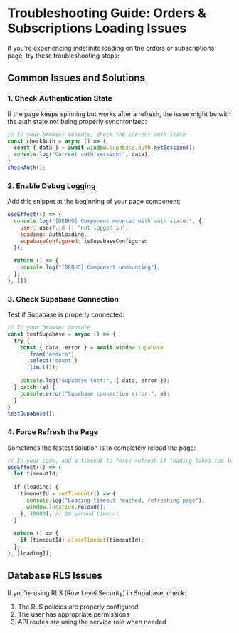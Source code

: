 # Troubleshooting Guide: Orders & Subscriptions Loading Issues

If you're experiencing indefinite loading on the orders or subscriptions page, try these troubleshooting steps:

## Common Issues and Solutions

### 1. Check Authentication State

If the page keeps spinning but works after a refresh, the issue might be with the auth state not being properly synchronized:

```javascript
// In your browser console, check the current auth state
const checkAuth = async () => {
  const { data } = await window.supabase.auth.getSession();
  console.log("Current auth session:", data);
}
checkAuth();
```

### 2. Enable Debug Logging

Add this snippet at the beginning of your page component:

```javascript
useEffect(() => {
  console.log("[DEBUG] Component mounted with auth state:", {
    user: user?.id || "not logged in",
    loading: authLoading,
    supabaseConfigured: isSupabaseConfigured
  });
  
  return () => {
    console.log("[DEBUG] Component unmounting");
  };
}, []);
```

### 3. Check Supabase Connection

Test if Supabase is properly connected:

```javascript
// In your browser console
const testSupabase = async () => {
  try {
    const { data, error } = await window.supabase
      .from('orders')
      .select('count')
      .limit(1);
      
    console.log("Supabase test:", { data, error });
  } catch (e) {
    console.error("Supabase connection error:", e);
  }
}
testSupabase();
```

### 4. Force Refresh the Page

Sometimes the fastest solution is to completely reload the page:

```javascript
// In your code, add a timeout to force refresh if loading takes too long
useEffect(() => {
  let timeoutId;
  
  if (loading) {
    timeoutId = setTimeout(() => {
      console.log("Loading timeout reached, refreshing page");
      window.location.reload();
    }, 10000); // 10 second timeout
  }
  
  return () => {
    if (timeoutId) clearTimeout(timeoutId);
  };
}, [loading]);
```

## Database RLS Issues

If you're using RLS (Row Level Security) in Supabase, check:

1. The RLS policies are properly configured
2. The user has appropriate permissions
3. API routes are using the service role when needed
